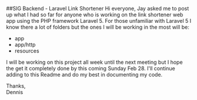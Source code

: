 ##SIG Backend - Laravel Link Shortener
Hi everyone, Jay asked me to post up what I had so far for anyone who is working on the link shortener web app using the PHP framework Laravel 5. For those unfamiliar with Laravel 5 I know there a lot of folders but the ones I will be working in the most will be:

- app
- app/http
- resources
 
I will be working on this project all week until the next meeting but I hope the get it completely done by this coming Sunday Feb 28. I'll continue adding to this Readme and do my best in documenting my code. 

Thanks,<br>
Dennis 